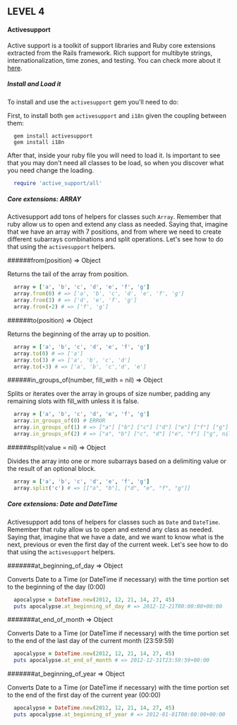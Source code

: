 LEVEL 4
-------

#### Activesupport

Active support is a toolkit of support libraries and Ruby core extensions extracted from the Rails framework. Rich support for multibyte strings, internationalization, time zones, and testing. You can check more about it [here](https://rubygems.org/gems/activesupport).

##### Install and Load it

To install and use the `activesupport` gem you'll need to do:

First, to install both `gem` `activesupport` and `i18n` given the coupling between them:

```shell
  gem install activesupport
  gem install i18n
```

After that, inside your ruby file you will need to load it. Is important to see that you may don't need all classes to be load, so when you discover what you need change the loading.

```ruby
  require 'active_support/all'
```

##### Core extensions: ARRAY

Activesupport add tons of helpers for classes such `Array`. Remember that ruby allow us to open and extend any class as needed. Saying that, imagine that we have an array with 7 positions, and from where we need to create different subarrays combinations and split operations. Let's see how to do that using the `activesupport` helpers.

######from(position) ⇒ Object

Returns the tail of the array from position.

```ruby
  array = ['a', 'b', 'c', 'd', 'e', 'f', 'g']
  array.from(0) # => ['a', 'b', 'c', 'd', 'e', 'f', 'g']
  array.from(3) # => ['d', 'e', 'f', 'g']
  array.from(-2) # => ['f', 'g']
```

######to(position) ⇒ Object

Returns the beginning of the array up to position.

```ruby
  array = ['a', 'b', 'c', 'd', 'e', 'f', 'g']
  array.to(0) # => ['a']
  array.to(3) # => ['a', 'b', 'c', 'd']
  array.to(-3) # => ['a', 'b', 'c','d', 'e']
```

######in_groups_of(number, fill_with = nil) ⇒ Object

Splits or iterates over the array in groups of size number, padding any remaining slots with fill_with unless it is false.

```ruby
  array = ['a', 'b', 'c', 'd', 'e', 'f', 'g']
  array.in_groups_of(0) # ERROR
  array.in_groups_of(1) # => ["a"] ["b"] ["c"] ["d"] ["e"] ["f"] ["g"]
  array.in_groups_of(2) # => ["a", "b"] ["c", "d"] ["e", "f"] ["g", nil]
```

######split(value = nil) ⇒ Object

Divides the array into one or more subarrays based on a delimiting value or the result of an optional block.

```ruby
  array = ['a', 'b', 'c', 'd', 'e', 'f', 'g']
  array.split('c') # => [["a", "b"], ["d", "e", "f", "g"]]
```

##### Core extensions: Date and DateTime

Activesupport add tons of helpers for classes such as `Date` and `DateTime`. Remember that ruby allow us to open and extend any class as needed. Saying that, imagine that we have a date, and we want to know what is the next, previous or even the first day of the current week. Let's see how to do that using the `activesupport` helpers.

#######at_beginning_of_day ⇒ Object

Converts Date to a Time (or DateTime if necessary) with the time portion set to the beginning of the day (0:00)

```ruby
  apocalypse = DateTime.new(2012, 12, 21, 14, 27, 45)
  puts apocalypse.at_beginning_of_day # => 2012-12-21T00:00:00+00:00
```

#######at_end_of_month ⇒ Object

Converts Date to a Time (or DateTime if necessary) with the time portion set to the end of the last day of the current month (23:59:59)

```ruby
  apocalypse = DateTime.new(2012, 12, 21, 14, 27, 45)
  puts apocalypse.at_end_of_month # => 2012-12-31T23:59:59+00:00
```

#######at_beginning_of_year ⇒ Object

Converts Date to a Time (or DateTime if necessary) with the time portion set to the end of the first day of the current year (00:00)

```ruby
  apocalypse = DateTime.new(2012, 12, 21, 14, 27, 45)
  puts apocalypse.at_beginning_of_year # => 2012-01-01T00:00:00+00:00
```
